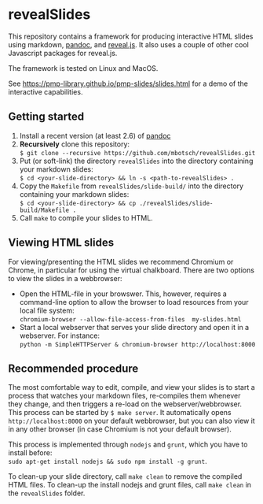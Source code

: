 # revealSlides

This repository contains a framework for producing interactive HTML slides using markdown, 
[pandoc](https://pandoc.org/), and [reveal.js](https://pandoc.org/). It also uses a couple
of other cool Javascript packages for reveal.js.

The framework is tested on Linux and MacOS.

See <https://pmp-library.github.io/pmp-slides/slides.html> for a demo of the interactive capabilities.


## Getting started

1. Install a recent version (at least 2.6) of [pandoc](https://pandoc.org/)
2. **Recursively** clone this repository:\
   `$ git clone --recursive https://github.com/mbotsch/revealSlides.git`
3. Put (or soft-link) the directory `revealSlides` into the directory containing your markdown slides:\
   `$ cd <your-slide-directory> && ln -s <path-to-revealSlides> .`
4. Copy the `Makefile` from `revealSlides/slide-build/` into the directory containing your markdown slides:\
   `$ cd <your-slide-directory> && cp ./revealSlides/slide-build/Makefile .`
5. Call `make` to compile your slides to HTML.


## Viewing HTML slides

For viewing/presenting the HTML slides we recommend Chromium or Chrome, in particular for using the
virtual chalkboard. There are two options to view the slides in a webbrowser:
- Open the HTML-file in your browswer. This, however, requires a command-line option to allow
  the browser to load resources from your local file system:\
  `chromium-browser --allow-file-access-from-files  my-slides.html`
- Start a local webserver that serves your slide directory and open it in a webserver. For instance:\
  `python -m SimpleHTTPServer & chromium-browser http://localhost:8000`


## Recommended procedure

The most comfortable way to edit, compile, and view your slides is to start a
process that watches your markdown files, re-compiles them whenever they
change, and then triggers a re-load on the webserver/webbrowser. This process
can be started by `$ make server`. It automatically opens
`http://localhost:8000` on your default webbrowser, but you can also view it in
any other browser (in case Chromium is not your default browser).

This process is implemented through `nodejs` and `grunt`, which you have to install before:\
`sudo apt-get install nodejs && sudo npm install -g grunt`.

To clean-up your slide directory, call `make clean` to remove the compiled HTML
files. To clean-up the install nodejs and grunt files, call `make clean` in the
`revealSlides` folder.

